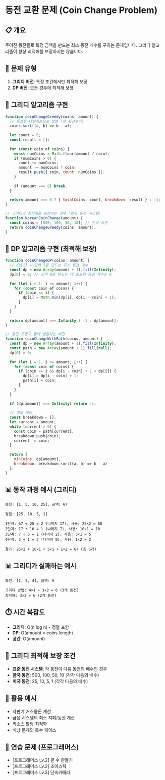 # 동전 교환 문제 (Coin Change Problem)

## 📋 개요
주어진 동전들로 특정 금액을 만드는 최소 동전 개수를 구하는 문제입니다. 그리디 알고리즘이 항상 최적해를 보장하지는 않습니다.

## 🔧 문제 유형
1. **그리디 버전**: 특정 조건에서만 최적해 보장
2. **DP 버전**: 모든 경우에 최적해 보장

## 📝 그리디 알고리즘 구현
```javascript
function coinChangeGreedy(coins, amount) {
  // 동전을 내림차순으로 정렬 (큰 동전부터)
  coins.sort((a, b) => b - a);
  
  let count = 0;
  const result = [];
  
  for (const coin of coins) {
    const numCoins = Math.floor(amount / coin);
    if (numCoins > 0) {
      count += numCoins;
      amount -= numCoins * coin;
      result.push({ coin, count: numCoins });
    }
    
    if (amount === 0) break;
  }
  
  return amount === 0 ? { totalCoins: count, breakdown: result } : -1;
}

// 그리디가 최적해를 보장하는 경우 (한국 동전 시스템)
function koreanCoinChange(amount) {
  const coins = [500, 100, 50, 10]; // 한국 동전
  return coinChangeGreedy(coins, amount);
}
```

## 📝 DP 알고리즘 구현 (최적해 보장)
```javascript
function coinChangeDP(coins, amount) {
  // dp[i] = 금액 i를 만드는 최소 동전 개수
  const dp = new Array(amount + 1).fill(Infinity);
  dp[0] = 0; // 금액 0을 만드는 데 필요한 동전 개수는 0
  
  for (let i = 1; i <= amount; i++) {
    for (const coin of coins) {
      if (coin <= i) {
        dp[i] = Math.min(dp[i], dp[i - coin] + 1);
      }
    }
  }
  
  return dp[amount] === Infinity ? -1 : dp[amount];
}

// 동전 조합도 함께 반환하는 버전
function coinChangeWithPath(coins, amount) {
  const dp = new Array(amount + 1).fill(Infinity);
  const path = new Array(amount + 1).fill(null);
  dp[0] = 0;
  
  for (let i = 1; i <= amount; i++) {
    for (const coin of coins) {
      if (coin <= i && dp[i - coin] + 1 < dp[i]) {
        dp[i] = dp[i - coin] + 1;
        path[i] = coin;
      }
    }
  }
  
  if (dp[amount] === Infinity) return -1;
  
  // 경로 복원
  const breakdown = [];
  let current = amount;
  while (current > 0) {
    const coin = path[current];
    breakdown.push(coin);
    current -= coin;
  }
  
  return {
    minCoins: dp[amount],
    breakdown: breakdown.sort((a, b) => b - a)
  };
}
```

## 📊 동작 과정 예시 (그리디)
```
동전: [1, 5, 10, 25], 금액: 67

정렬: [25, 10, 5, 1]

1단계: 67 ÷ 25 = 2 (나머지 17), 사용: 25×2 = 50
2단계: 17 ÷ 10 = 1 (나머지 7), 사용: 10×1 = 10  
3단계: 7 ÷ 5 = 1 (나머지 2), 사용: 5×1 = 5
4단계: 2 ÷ 1 = 2 (나머지 0), 사용: 1×2 = 2

결과: 25×2 + 10×1 + 5×1 + 1×2 = 67 (총 6개)
```

## 📊 그리디가 실패하는 예시
```
동전: [1, 3, 4], 금액: 6

그리디 방법: 4×1 + 1×2 = 6 (3개 동전)
최적해: 3×2 = 6 (2개 동전)
```

## ⏱️ 시간 복잡도
- **그리디**: O(n log n) - 정렬 포함
- **DP**: O(amount × coins.length)
- **공간**: O(amount)

## 🎯 그리디 최적해 보장 조건
- **표준 동전 시스템**: 각 동전이 다음 동전의 배수인 경우
- **한국 동전**: 500, 100, 50, 10 (각각 다음의 배수)
- **미국 동전**: 25, 10, 5, 1 (각각 다음의 배수)

## 🎯 활용 예시
- 자판기 거스름돈 계산
- 금융 시스템의 최소 지폐/동전 계산
- 리소스 할당 최적화
- 배낭 문제의 특수 케이스

## 🧪 연습 문제 (프로그래머스)
- [프로그래머스 Lv.2] 큰 수 만들기
- [프로그래머스 Lv.2] 조이스틱
- [프로그래머스 Lv.3] 단속카메라